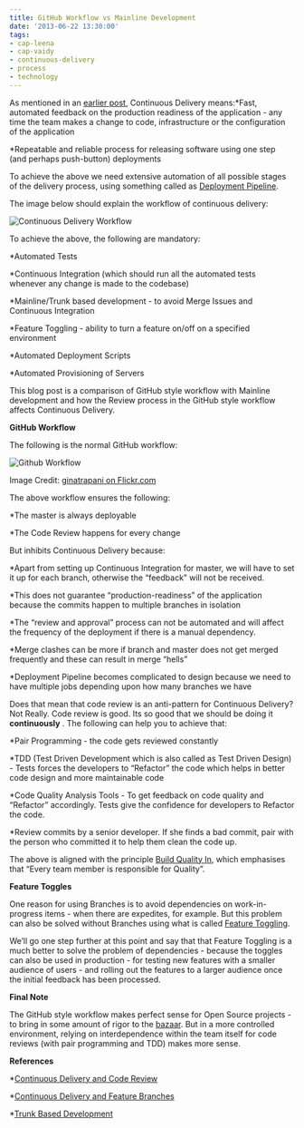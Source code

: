 ```yaml
---
title: GitHub Workflow vs Mainline Development
date: '2013-06-22 13:30:00'
tags:
- cap-leena
- cap-vaidy
- continuous-delivery
- process
- technology
---
```


As mentioned in an 
[earlier post](http://www.multunus.com/2012/05/introduction-to-continuous-delivery/), Continuous Delivery means:*Fast, automated feedback on the production readiness of the application - any time the team makes a change to code, infrastructure or the configuration of the application

    
*Repeatable and reliable process for releasing software using one step (and perhaps push-button) deployments

To achieve the above we need extensive automation of all possible stages of the delivery process, using something called as 
[Deployment Pipeline](http://martinfowler.com/bliki/DeploymentPipeline.html).

The image below should explain the workflow of continuous delivery:


![Continuous Delivery Workflow](https://s3.amazonaws.com/multunus-images/cd_workflow.png)

To achieve the above, the following are mandatory:


*Automated Tests

    
*Continuous Integration (which should run all the automated tests whenever any change is made to the codebase)

    
*Mainline/Trunk based development - to avoid Merge Issues and Continuous Integration

    
*Feature Toggling - ability to turn a feature on/off on a specified environment

    
*Automated Deployment Scripts

    
*Automated Provisioning of Servers

This blog post is a comparison of GitHub style workflow with Mainline development and how the Review process in the GitHub style workflow affects Continuous Delivery.


**GitHub Workflow**


The following is the normal GitHub workflow:


![Github Workflow](http://farm5.staticflickr.com/4012/4702060815_b21642330a_o.jpg)

Image Credit: 
[ginatrapani on Flickr.com](http://www.flickr.com/photos/ginatrapani/4702060815/)

The above workflow ensures the following:


*The master is always deployable

    
*The Code Review happens for every change

But inhibits Continuous Delivery because:


*Apart from setting up Continuous Integration for master, we will have to set it up for each branch, otherwise the “feedback” will not be received.

    
*This does not guarantee “production-readiness” of the application because the commits happen to multiple branches in isolation

    
*The “review and approval” process can not be automated and will affect the frequency of the deployment if there is a manual dependency.

    
*Merge clashes can be more if branch and master does not get merged frequently and these can result in merge “hells”

    
*Deployment Pipeline becomes complicated to design because we need to have multiple jobs depending upon how many branches we have

Does that mean that code review is an anti-pattern for Continuous Delivery? Not Really. Code review is good. Its so good that we should be doing it 
**continuously**
. The following can help you to achieve that:


*Pair Programming - the code gets reviewed constantly

    
*TDD (Test Driven Development which is also called as Test Driven Design) - Tests forces the developers to “Refactor” the code which helps in better code design and more maintainable code

    
*Code Quality Analysis Tools - To get feedback on code quality and “Refactor” accordingly. Tests give the confidence for developers to Refactor the code.

    
*Review commits by a senior developer. If she finds a bad commit, pair with the person who committed it to help them clean the code up.

The above is aligned with the principle 
[Build Quality In](http://java.dzone.com/articles/8-principles-continuous), which emphasises that “Every team member is responsible for Quality”.


**Feature Toggles**


One reason for using Branches is to avoid dependencies on work-in-progress items - when there are expedites, for example. But this problem can also be solved without Branches using what is called 
[Feature Toggling](http://martinfowler.com/bliki/FeatureToggle.html).

We’ll go one step further at this point and say that that Feature Toggling is a much better to solve the problem of dependencies - because the toggles can also be used in production - for testing new features with a smaller audience of users - and rolling out the features to a larger audience once the initial feedback has been processed.


**Final Note**


The GitHub style workflow makes perfect sense for Open Source projects - to bring in some amount of rigor to the 
[bazaar](http://www.catb.org/esr/writings/homesteading/cathedral-bazaar/). But in a more controlled environment, relying on interdependence within the team itself for code reviews (with pair programming and TDD) makes more sense.


**References**



*[Continuous Delivery and Code Review](https://groups.google.com/forum/?fromgroups#!topic/continuousdelivery/LIJ1nva9Oas)

    
*[Continuous Delivery and Feature Branches](http://continuousdelivery.com/2011/07/on-dvcs-continuous-integration-and-feature-branches/)

    
*[Trunk Based Development](http://paulhammant.com/2013/04/05/what-is-trunk-based-development/)

